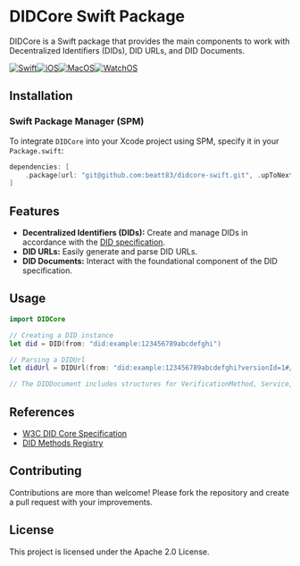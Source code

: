 # DIDCore Swift Package

DIDCore is a Swift package that provides the main components to work with Decentralized Identifiers (DIDs), DID URLs, and DID Documents.

[![Swift](https://img.shields.io/badge/swift-5.3+-brightgreen.svg)]()[![iOS](https://img.shields.io/badge/ios-15.0+-brightgreen.svg)]()[![MacOS](https://img.shields.io/badge/macos-12.0+-brightgreen.svg)]()[![WatchOS](https://img.shields.io/badge/watchos-7.0+-brightgreen.svg)]()

## Installation

### Swift Package Manager (SPM)

To integrate `DIDCore` into your Xcode project using SPM, specify it in your `Package.swift`:

```swift
dependencies: [
    .package(url: "git@github.com:beatt83/didcore-swift.git", .upToNextMajor(from: "1.0.0"))
]
```

## Features

- **Decentralized Identifiers (DIDs):** Create and manage DIDs in accordance with the [DID specification](https://www.w3.org/TR/did-core/).
- **DID URLs:** Easily generate and parse DID URLs.
- **DID Documents:** Interact with the foundational component of the DID specification.

## Usage

```swift
import DIDCore

// Creating a DID instance
let did = DID(from: "did:example:123456789abcdefghi")

// Parsing a DIDUrl
let didUrl = DIDUrl(from: "did:example:123456789abcdefghi?versionId=1#/path")

// The DIDDocument includes structures for VerificationMethod, Service, ServiceEndpoint, and so on.
```

## References

- [W3C DID Core Specification](https://www.w3.org/TR/did-core/)
- [DID Methods Registry](https://www.w3.org/TR/did-spec-registries/)

## Contributing

Contributions are more than welcome! Please fork the repository and create a pull request with your improvements.

## License

This project is licensed under the Apache 2.0 License.
